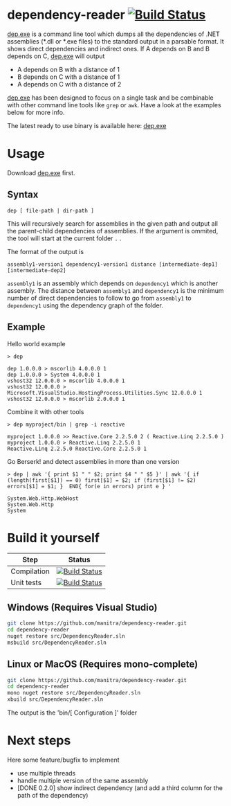 # dependency-reader [![Build Status](http://build.manitra.net/job/dependency-reader/badge/icon)](http://build.manitra.net/job/dependency-reader/)
[dep.exe](http://build.manitra.net/job/dependency-reader/lastSuccessfulBuild/artifact/bin/Release/dep.exe) is a command line tool which dumps all the dependencies of .NET assemblies (*.dll or *.exe files) to the standard output in a parsable format.
It shows direct dependencies and indirect ones.
If A depends on B and B depends on C, [dep.exe](http://build.manitra.net/job/dependency-reader/lastSuccessfulBuild/artifact/bin/Release/dep.exe) will output

- A depends on B with a distance of 1
- B depends on C with a distance of 1
- A depends on C with a distance of 2

[dep.exe](http://build.manitra.net/job/dependency-reader/lastSuccessfulBuild/artifact/bin/Release/dep.exe) has been designed to focus on a single task and be combinable with other command line tools like `grep` or `awk`.
Have a look at the examples below for more info.


The latest ready to use binary is available here: [dep.exe](http://build.manitra.net/job/dependency-reader/lastSuccessfulBuild/artifact/bin/Release/dep.exe)

# Usage

Download [dep.exe](http://build.manitra.net/job/dependency-reader/lastSuccessfulBuild/artifact/bin/Release/dep.exe) first.


## Syntax

```
dep [ file-path | dir-path ]
```

This will recursively search for assemblies in the given path and output all the parent-child dependencies of assemblies.
If the argument is ommited, the tool will start at the current folder `.` .

The format of the output is
```
assembly1-version1 dependency1-version1 distance [intermediate-dep1] [intermediate-dep2]
```
`assembly1` is an assembly which depends on `dependency1` which is another assembly.
The distance between `assembly1` and `dependency1` is the minimum number of direct dependencies to follow to go from `assembly1` to `dependency1` using the dependency graph of the folder.


## Example

Hello world example
```
> dep

dep 1.0.0.0 > mscorlib 4.0.0.0 1
dep 1.0.0.0 > System 4.0.0.0 1
vshost32 12.0.0.0 > mscorlib 4.0.0.0 1
vshost32 12.0.0.0 > Microsoft.VisualStudio.HostingProcess.Utilities.Sync 12.0.0.0 1
vshost32 12.0.0.0 > mscorlib 2.0.0.0 1
```

Combine it with other tools
```
> dep myproject/bin | grep -i reactive

myproject 1.0.0.0 >> Reactive.Core 2.2.5.0 2 ( Reactive.Linq 2.2.5.0 )
myproject 1.0.0.0 > Reactive.Linq 2.2.5.0 1
Reactive.Linq 2.2.5.0 Reactive.Core 2.2.5.0 1
```

Go Berserk! and detect assemblies in more than one version
```
> dep | awk '{ print $1 " " $2; print $4 " " $5 }' | awk '{ if (length(first[$1]) == 0) first[$1] = $2; if (first[$1] != $2) errors[$1] = $1; }  END{ for(e in errors) print e } '

System.Web.Http.WebHost    
System.Web.Http            
System                     
```

# Build it yourself

| Step    | Status |
|----------|----------|
| Compilation  |  [![Build Status](http://build.manitra.net/job/dependency-reader/badge/icon)](http://build.manitra.net/job/dependency-reader/)|
| Unit tests | [![Build Status](http://build.manitra.net/job/dependency-reader-tests/badge/icon)](http://build.manitra.net/job/dependency-reader/)|

## Windows (Requires Visual Studio)

```bash
git clone https://github.com/manitra/dependency-reader.git
cd dependency-reader
nuget restore src/DependencyReader.sln
msbuild src/DependencyReader.sln
```

## Linux or MacOS (Requires mono-complete)

```bash
git clone https://github.com/manitra/dependency-reader.git
cd dependency-reader
mono nuget restore src/DependencyReader.sln
xbuild src/DependencyReader.sln
```

The output is the 'bin/[ Configuration ]' folder

# Next steps

Here some feature/bugfix to implement

- use multiple threads
- handle multiple version of the same assembly
- [DONE 0.2.0] show indirect dependency (and add a third column for the path of the dependency)

